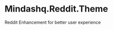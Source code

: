 Mindashq.Reddit.Theme
=====================

Reddit Enhancement for better user experience

<a href="http://i.imgur.com/Tlbap5A.png"><img src="http://i.imgur.com/Tlbap5A.png" title="Hosted by imgur.com" alt="" /></a>
